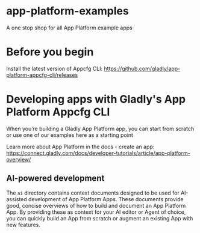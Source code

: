 # app-platform-examples
A one stop shop for all App Platform example apps



# Before you begin
Install the latest version of Appcfg CLI: https://github.com/gladly/app-platform-appcfg-cli/releases

# Developing apps with Gladly's App Platform Appcfg CLI
When you’re building a Gladly App Platform app, you can start from scratch or use one of our examples here as a starting point

Learn more about App Platform in the docs - create an app: https://connect.gladly.com/docs/developer-tutorials/article/app-platform-overview/

## AI-powered development
The `ai` directory contains context documents designed to be used for AI-assisted development of App Platform Apps. These documents provide good, concise overviews of how to build and document an App Platform App. By providing these as context for your AI editor or Agent of choice, you can quickly build an App from scratch or augment an existing App with new features.
